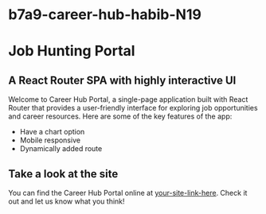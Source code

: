 # b7a9-career-hub-habib-N19
# Job Hunting Portal

## A React Router SPA with highly interactive UI

Welcome to Career Hub Portal, a single-page application built with React Router that provides a user-friendly interface for exploring job opportunities and career resources. Here are some of the key features of the app:

- Have a chart option 
- Mobile responsive
- Dynamically added route
 
## Take a look at the site

You can find the Career Hub Portal online at [your-site-link-here](your-site-link-here). Check it out and let us know what you think!

